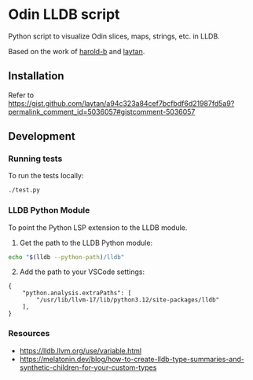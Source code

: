 # Odin LLDB script

Python script to visualize Odin slices, maps, strings, etc. in LLDB.

Based on the work of [harold-b](https://gist.github.com/harold-b/ef16a5c3ebcceccfc2bc7a5c5dd0058d) and [laytan](https://gist.github.com/laytan/a94c323a84cef7bcfbdf6d21987fd5a9).

## Installation

Refer to https://gist.github.com/laytan/a94c323a84cef7bcfbdf6d21987fd5a9?permalink_comment_id=5036057#gistcomment-5036057

## Development

### Running tests

To run the tests locally:

```bash
./test.py
```

### LLDB Python Module

To point the Python LSP extension to the LLDB module.

1. Get the path to the LLDB Python module:

```bash
echo "$(lldb --python-path)/lldb"
```

2. Add the path to your VSCode settings:
```jsonc
{
	"python.analysis.extraPaths": [
		"/usr/lib/llvm-17/lib/python3.12/site-packages/lldb"
	],
}
```

### Resources

- https://lldb.llvm.org/use/variable.html
- https://melatonin.dev/blog/how-to-create-lldb-type-summaries-and-synthetic-children-for-your-custom-types
